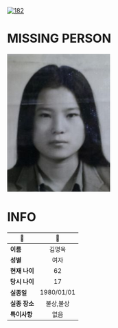 [![182](https://img.shields.io/badge/%EC%8B%A4%EC%A2%85%EC%8B%A0%EA%B3%A0%EB%8A%94%20%EA%B5%AD%EB%B2%88%EC%97%86%EC%9D%B4-182-blue)](http://safe182.go.kr/index.do)

# MISSING PERSON

<img src="./missing_person.jpg">

# INFO

|🔑|💎|
|--|:--:|
|**이름**|김명옥|
|**성별**|여자|
|**현재 나이**|62|
|**당시 나이**|17|
|**실종일**|1980/01/01|
|**실종 장소**|불상,불상|
|**특이사항**|없음|

